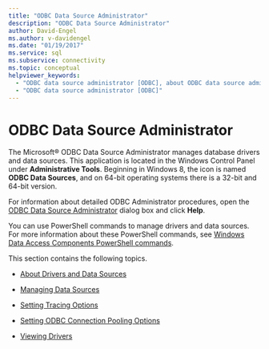 ```yaml
---
title: "ODBC Data Source Administrator"
description: "ODBC Data Source Administrator"
author: David-Engel
ms.author: v-davidengel
ms.date: "01/19/2017"
ms.service: sql
ms.subservice: connectivity
ms.topic: conceptual
helpviewer_keywords:
  - "ODBC data source administrator [ODBC], about ODBC data source administrator"
  - "ODBC data source administrator [ODBC]"
---
```

# ODBC Data Source Administrator
The Microsoft® ODBC Data Source Administrator manages database drivers and data sources. This application is located in the Windows Control Panel under **Administrative Tools**. Beginning in Windows 8, the icon is named **ODBC Data Sources**, and on 64-bit operating systems there is a 32-bit and 64-bit version.  
  
 For information about detailed ODBC Administrator procedures, open the [ODBC Data Source Administrator](/previous-versions//ms716327(v=vs.85)) dialog box and click **Help**.  
  
 You can use PowerShell commands to manage drivers and data sources. For more information about these PowerShell commands, see [Windows Data Access Components PowerShell commands](/previous-versions/windows/desktop/jj134064(v=vs.85)).  
  
 This section contains the following topics.  
  
-   [About Drivers and Data Sources](../../odbc/admin/about-drivers-and-data-sources.md)  
  
-   [Managing Data Sources](../../odbc/admin/managing-data-sources.md)  
  
-   [Setting Tracing Options](../../odbc/admin/setting-tracing-options.md)  
  
-   [Setting ODBC Connection Pooling Options](../../odbc/admin/setting-odbc-connection-pooling-options.md)  
  
-   [Viewing Drivers](../../odbc/admin/viewing-drivers.md)
